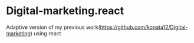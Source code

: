 # Digital-marketing.react

Adaptive version of my previous work(https://github.com/konata12/Digital-marketing) using react
